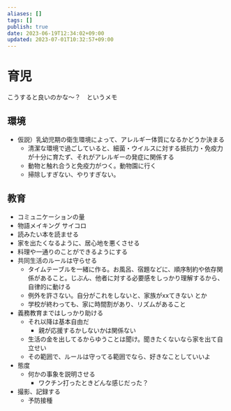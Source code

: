 ```yaml
---
aliases: []
tags: []
publish: true
date: 2023-06-19T12:34:02+09:00
updated: 2023-07-01T10:32:57+09:00
---
```


# 育児
こうすると良いのかな〜？　というメモ


## 環境
- 仮説）乳幼児期の衛生環境によって、アレルギー体質になるかどうか決まる
	- 清潔な環境で過ごしていると、細菌・ウイルスに対する抵抗力・免疫力が十分に育たず、それがアレルギーの発症に関係する
	- 動物と触れ合うと免疫力がつく。動物園に行く
	- 掃除しすぎない、やりすぎない。

## 教育
- コミュニケーションの量
- 物語メイキング サイコロ
- 読みたい本を読ませる
- 家を出たくなるように、居心地を悪くさせる
- 料理や一通りのことができるようにする
- 共同生活のルールは守らせる
	- タイムテーブルを一緒に作る。お風呂、宿題などに、順序制約や依存関係があること。じぶん、他者に対する必要感をしっかり理解するから、自律的に動ける
	- 例外を許さない。自分がこれをしないと、家族がxxてきない とか
	- 学校が終わっても、家に時間割があり、リズムがあること
- 義務教育まではしっかり助ける
	- それ以降は基本自由だ
		- 親が応援するかしないかは関係ない
	- 生活の金を出してるからゆうことは聞け。聞きたくないなら家を出て自立せい
	- その範囲で、ルールは守ってる範囲でなら、好きなことしていいよ
- 態度
	- 何かの事象を説明させる
		- ワクチン打ったときどんな感じだった？
- 撮影、記録する
	- 予防接種
